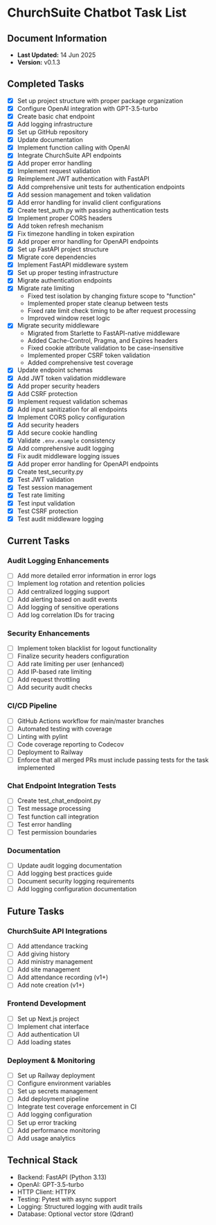 # ChurchSuite Chatbot Task List

## Document Information

- **Last Updated:** 14 Jun 2025
- **Version:** v0.1.3

## Completed Tasks

- [x] Set up project structure with proper package organization
- [x] Configure OpenAI integration with GPT-3.5-turbo
- [x] Create basic chat endpoint
- [x] Add logging infrastructure
- [x] Set up GitHub repository
- [x] Update documentation
- [x] Implement function calling with OpenAI
- [x] Integrate ChurchSuite API endpoints
- [x] Add proper error handling
- [x] Implement request validation
- [x] Reimplement JWT authentication with FastAPI
- [x] Add comprehensive unit tests for authentication endpoints
- [x] Add session management and token validation
- [x] Add error handling for invalid client configurations
- [x] Create test_auth.py with passing authentication tests
- [x] Implement proper CORS headers
- [x] Add token refresh mechanism
- [x] Fix timezone handling in token expiration
- [x] Add proper error handling for OpenAPI endpoints
- [x] Set up FastAPI project structure
- [x] Migrate core dependencies
- [x] Implement FastAPI middleware system
- [x] Set up proper testing infrastructure
- [x] Migrate authentication endpoints
- [x] Migrate rate limiting
  - Fixed test isolation by changing fixture scope to "function"
  - Implemented proper state cleanup between tests
  - Fixed rate limit check timing to be after request processing
  - Improved window reset logic
- [x] Migrate security middleware
  - Migrated from Starlette to FastAPI-native middleware
  - Added Cache-Control, Pragma, and Expires headers
  - Fixed cookie attribute validation to be case-insensitive
  - Implemented proper CSRF token validation
  - Added comprehensive test coverage
- [x] Update endpoint schemas
- [x] Add JWT token validation middleware
- [x] Add proper security headers
- [x] Add CSRF protection
- [x] Implement request validation schemas
- [x] Add input sanitization for all endpoints
- [x] Implement CORS policy configuration
- [x] Add security headers
- [x] Add secure cookie handling
- [x] Validate `.env.example` consistency
- [x] Add comprehensive audit logging
- [x] Fix audit middleware logging issues
- [x] Add proper error handling for OpenAPI endpoints
- [x] Create test_security.py
- [x] Test JWT validation
- [x] Test session management
- [x] Test rate limiting
- [x] Test input validation
- [x] Test CSRF protection
- [x] Test audit middleware logging

## Current Tasks

### Audit Logging Enhancements

- [ ] Add more detailed error information in error logs
- [ ] Implement log rotation and retention policies
- [ ] Add centralized logging support
- [ ] Add alerting based on audit events
- [ ] Add logging of sensitive operations
- [ ] Add log correlation IDs for tracing

### Security Enhancements

- [ ] Implement token blacklist for logout functionality
- [ ] Finalize security headers configuration
- [ ] Add rate limiting per user (enhanced)
- [ ] Add IP-based rate limiting
- [ ] Add request throttling
- [ ] Add security audit checks

### CI/CD Pipeline

- [ ] GitHub Actions workflow for main/master branches
- [ ] Automated testing with coverage
- [ ] Linting with pylint
- [ ] Code coverage reporting to Codecov
- [ ] Deployment to Railway
- [ ] Enforce that all merged PRs must include passing tests for the task implemented

### Chat Endpoint Integration Tests

- [ ] Create test_chat_endpoint.py
- [ ] Test message processing
- [ ] Test function call integration
- [ ] Test error handling
- [ ] Test permission boundaries

### Documentation

- [ ] Update audit logging documentation
- [ ] Add logging best practices guide
- [ ] Document security logging requirements
- [ ] Add logging configuration documentation

## Future Tasks

### ChurchSuite API Integrations

- [ ] Add attendance tracking
- [ ] Add giving history
- [ ] Add ministry management
- [ ] Add site management
- [ ] Add attendance recording (v1+)
- [ ] Add note creation (v1+)

### Frontend Development

- [ ] Set up Next.js project
- [ ] Implement chat interface
- [ ] Add authentication UI
- [ ] Add loading states

### Deployment & Monitoring

- [ ] Set up Railway deployment
- [ ] Configure environment variables
- [ ] Set up secrets management
- [ ] Add deployment pipeline
- [ ] Integrate test coverage enforcement in CI
- [ ] Add logging configuration
- [ ] Set up error tracking
- [ ] Add performance monitoring
- [ ] Add usage analytics

## Technical Stack

- Backend: FastAPI (Python 3.13)
- OpenAI: GPT-3.5-turbo
- HTTP Client: HTTPX
- Testing: Pytest with async support
- Logging: Structured logging with audit trails
- Database: Optional vector store (Qdrant)
